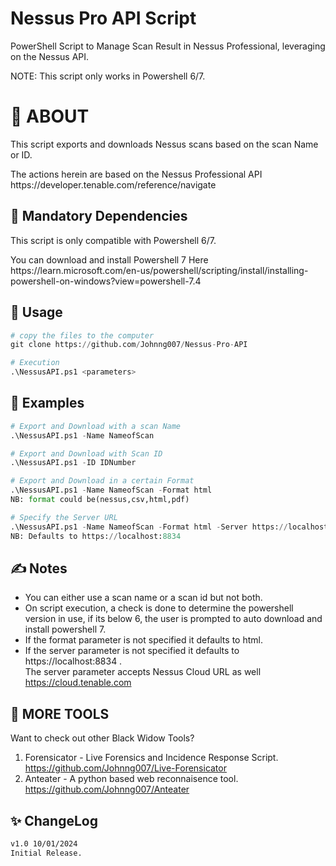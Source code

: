 # Nessus Pro API Script
PowerShell Script to Manage Scan Result in Nessus Professional, leveraging on the Nessus API.

NOTE: This script only works in Powershell 6/7.

# 🤔 ABOUT

This script exports and downloads Nessus scans based on the scan Name or ID.
<p>The actions herein are based on the Nessus Professional API https://developer.tenable.com/reference/navigate  </p>

## 🎫 Mandatory Dependencies

This script is only compatible with Powershell 6/7. 
<p>You can download and install Powershell 7 Here https://learn.microsoft.com/en-us/powershell/scripting/install/installing-powershell-on-windows?view=powershell-7.4</p>

## 🔨 Usage

```python
# copy the files to the computer
git clone https://github.com/Johnng007/Nessus-Pro-API

# Execution
.\NessusAPI.ps1 <parameters>

```
## 🥊 Examples

```python
# Export and Download with a scan Name
.\NessusAPI.ps1 -Name NameofScan

# Export and Download with Scan ID
.\NessusAPI.ps1 -ID IDNumber

# Export and Download in a certain Format
.\NessusAPI.ps1 -Name NameofScan -Format html
NB: format could be(nessus,csv,html,pdf)

# Specify the Server URL
.\NessusAPI.ps1 -Name NameofScan -Format html -Server https://localhost:8834
NB: Defaults to https://localhost:8834
```
## ✍ Notes
* You can either use a scan name or a scan id but not both.<br>
* On script execution, a check is done to determine the powershell version in use, if its below 6, the user is prompted to auto download and install powershell 7.<br>
* If the format parameter is not specified it defaults to html.<br>
* If the server parameter is not specified it defaults to https://localhost:8834 .<br>
  The server parameter accepts Nessus Cloud URL as well https://cloud.tenable.com

## 🤔 MORE TOOLS
Want to check out other Black Widow Tools?
1. Forensicator - Live Forensics and Incidence Response Script. https://github.com/Johnng007/Live-Forensicator
1. Anteater - A python based web reconnaisence tool. https://github.com/Johnng007/Anteater

## ✨ ChangeLog
```bash
v1.0 10/01/2024
Initial Release.
```

  
